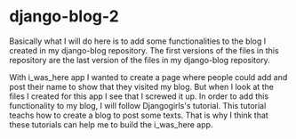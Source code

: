 # django-blog-2

Basically what I will do here is to add some functionalities to the blog I created in my django-blog repository. 
The first versions of the files in this repository are the last version of the files in my django-blog repository. 

With i_was_here app I wanted to create a page where people could add and post their name to show that they visited my blog. 
But when I look at the files I created for this app I see that I screwed it up.
In order to add this functionality to my blog, I will follow Djangogirls's tutorial. This tutorial teachs how to create a blog to post some texts.
That is why I think that these tutorials can help me to build the i_was_here app.